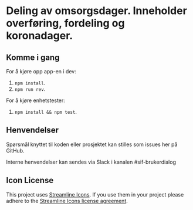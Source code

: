# Deling av omsorgsdager. Inneholder overføring, fordeling og koronadager.

## Komme i gang

For å kjøre opp app-en i dev:

1.  `npm install`.
2.  `npm run rev`.

For å kjøre enhetstester:

1.  `npm install && npm test`.

## Henvendelser

Spørsmål knyttet til koden eller prosjektet kan stilles som issues her på GitHub.

Interne henvendelser kan sendes via Slack i kanalen #sif-brukerdialog

## Icon License

This project uses [Streamline Icons](http://www.streamlineicons.com/). If you use them in your project please adhere to the [Streamline Icons license agreement](http://www.streamlineicons.com/license.html).
